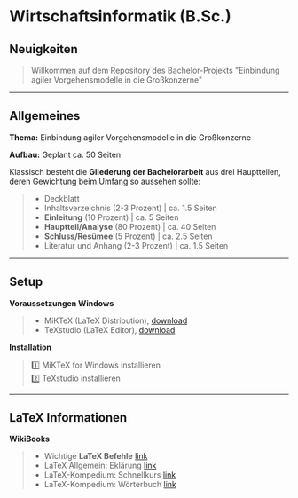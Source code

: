 # Wirtschaftsinformatik (B.Sc.)

## Neuigkeiten
>
>  Willkommen auf dem Repository des Bachelor-Projekts "Einbindung agiler Vorgehensmodelle in die Großkonzerne"
>
>
***

## Allgemeines

**Thema:**	Einbindung agiler Vorgehensmodelle in die Großkonzerne

**Aufbau:**	Geplant ca. 50 Seiten

Klassisch besteht die **Gliederung der Bachelorarbeit** aus drei Hauptteilen, deren Gewichtung beim Umfang so aussehen sollte:
> - Deckblatt
> - Inhaltsverzeichnis (2-3 Prozent)	    |	ca. 1.5 Seiten
> - **Einleitung** (10 Prozent)			      |	ca. 5 Seiten
> - **Hauptteil/Analyse** (80 Prozent)	  |	ca. 40 Seiten
> - **Schluss/Resümee** (5 Prozent)		    |	ca. 2.5 Seiten
> - Literatur und Anhang (2-3 Prozent)	  |	ca. 1.5 Seiten

***

## Setup

**Voraussetzungen Windows**  
> - MiKTeX (LaTeX Distribution), [download](https://miktex.org/download)  
> - TeXstudio (LaTeX Editor), [download](https://www.texstudio.org/)

**Installation**
> :one: MiKTeX for Windows installieren  
> :two: TeXstudio installieren  
>
***

## LaTeX Informationen

**WikiBooks**
> - Wichtige **LaTeX Befehle** [link](http://wissrech.ins.uni-bonn.de/people/feuersaenger/MeineKurzReferenz.pdf)
> - LaTeX Allgemein: Eklärung [link](https://drive.google.com/drive/folders/0Bw4XdpS6BEnrUHBJZmNDWTZDakE)
> - LaTeX-Kompedium: Schnellkurs [link](https://de.wikibooks.org/wiki/LaTeX-Kompendium:_Schnellkurs)
> - LaTeX-Kompedium: Wörterbuch [link](https://de.wikibooks.org/wiki/LaTeX-Kompendium:_W%C3%B6rterbuch)

